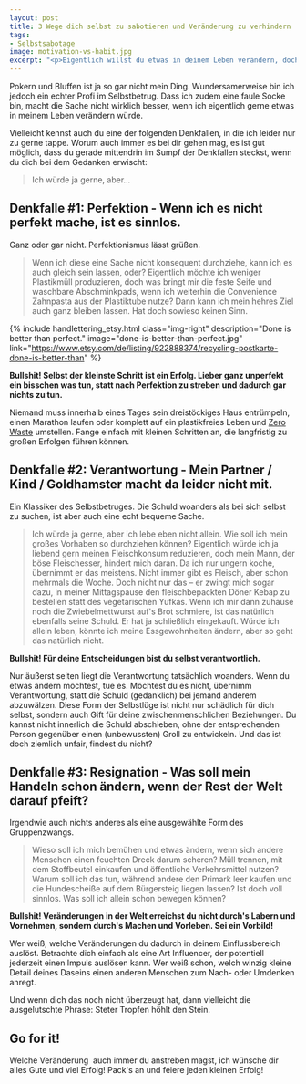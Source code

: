 ```yaml
---
layout: post
title: 3 Wege dich selbst zu sabotieren und Veränderung zu verhindern
tags:
- Selbstsabotage
image: motivation-vs-habit.jpg
excerpt: "<p>Eigentlich willst du etwas in deinem Leben verändern, doch irgendetwas hindert dich daran? Vielleicht kennst auch du eine der folgenden drei Denkfallen, in die ich leider nur zu gerne tappe und mich damit selbst sabotiere.</p>"
---
```


Pokern und Bluffen ist ja so gar nicht mein Ding. Wundersamerweise
bin ich jedoch ein echter Profi im Selbstbetrug. Dass ich zudem eine
faule Socke bin, macht die Sache nicht wirklich besser, wenn ich eigentlich gerne
etwas in meinem Leben verändern würde.

Vielleicht kennst auch du eine der folgenden Denkfallen, in die ich leider nur
zu gerne tappe. Worum auch immer es bei dir gehen mag, es ist gut möglich,
dass du gerade mittendrin im Sumpf der Denkfallen steckst,
wenn du dich bei dem Gedanken erwischt:

> Ich würde ja gerne, aber...

## Denkfalle #1: Perfektion - Wenn ich es nicht perfekt mache, ist es sinnlos.

Ganz oder gar nicht. Perfektionismus lässt grüßen.

> Wenn ich diese eine Sache nicht konsequent durchziehe, kann ich es auch
gleich sein lassen, oder?
Eigentlich möchte ich weniger Plastikmüll produzieren, doch was bringt
mir die feste Seife und waschbare Abschminkpads, wenn ich weiterhin die
Convenience Zahnpasta aus der Plastiktube nutze? Dann kann ich mein
hehres Ziel auch ganz bleiben lassen. Hat doch sowieso keinen Sinn.

{% include handlettering_etsy.html
  class="img-right"
  description="Done is better than perfect."
  image="done-is-better-than-perfect.jpg"
  link="https://www.etsy.com/de/listing/922888374/recycling-postkarte-done-is-better-than"
%}

**Bullshit! Selbst der kleinste Schritt ist ein Erfolg. Lieber ganz unperfekt
ein bisschen was tun, statt nach Perfektion zu streben und dadurch gar nichts
zu tun.**

Niemand muss innerhalb eines Tages sein dreistöckiges Haus entrümpeln,
einen Marathon laufen oder komplett auf ein plastikfreies Leben und
[Zero Waste](https://de.wikipedia.org/wiki/Zero_Waste) umstellen. Fange
einfach mit kleinen Schritten an, die langfristig zu großen Erfolgen
führen können.

## Denkfalle #2: Verantwortung - Mein Partner / Kind / Goldhamster macht da leider nicht mit.

Ein Klassiker des Selbstbetruges. Die Schuld woanders als bei sich selbst zu
suchen, ist aber auch eine echt bequeme Sache.

> Ich würde ja gerne, aber ich lebe eben nicht allein. Wie soll ich mein großes
Vorhaben so durchziehen können?
Eigentlich würde ich ja liebend gern meinen Fleischkonsum reduzieren, doch mein
Mann, der böse Fleischesser, hindert mich daran. Da ich nur ungern koche,
übernimmt er das meistens. Nicht immer gibt es Fleisch, aber schon
mehrmals die Woche. Doch nicht nur das – er zwingt mich sogar dazu, in meiner
Mittagspause den fleischbepackten Döner Kebap zu bestellen statt des
vegetarischen Yufkas. Wenn ich mir dann zuhause noch die Zwiebelmettwurst auf's
Brot schmiere, ist das natürlich ebenfalls seine Schuld. Er hat ja schließlich
eingekauft. Würde ich allein leben, könnte ich meine Essgewohnheiten ändern,
aber so geht das natürlich nicht.

**Bullshit! Für deine Entscheidungen bist du selbst verantwortlich.**

Nur äußerst selten liegt die Verantwortung tatsächlich woanders. Wenn du
etwas ändern möchtest, tue es. Möchtest du es nicht, übernimm
Verantwortung, statt die Schuld (gedanklich) bei jemand anderem
abzuwälzen. Diese Form der Selbstlüge ist nicht nur schädlich für dich
selbst, sondern auch Gift für deine zwischenmenschlichen Beziehungen. Du
kannst nicht innerlich die Schuld abschieben, ohne der entsprechenden
Person gegenüber einen (unbewussten) Groll zu entwickeln. Und das ist
doch ziemlich unfair, findest du nicht?

## Denkfalle #3: Resignation - Was soll mein Handeln schon ändern, wenn der Rest der Welt darauf pfeift?

Irgendwie auch nichts anderes als eine ausgewählte Form des Gruppenzwangs.

> Wieso soll ich mich bemühen und etwas ändern, wenn sich andere
Menschen einen feuchten Dreck darum scheren?
Müll trennen, mit dem Stoffbeutel einkaufen und öffentliche
Verkehrsmittel nutzen? Warum soll ich das tun, während andere den
Primark leer kaufen und die Hundescheiße auf dem Bürgersteig liegen
lassen? Ist doch voll sinnlos. Was soll ich allein schon bewegen
können?

**Bullshit! Veränderungen in der Welt erreichst du nicht durch's Labern und
Vornehmen, sondern durch's Machen und Vorleben. Sei ein Vorbild!**

Wer weiß, welche Veränderungen du dadurch in deinem Einflussbereich auslöst.
Betrachte dich einfach als eine Art Influencer, der potentiell jederzeit
einen Impuls auslösen kann. Wer weiß schon, welch winzig kleine
Detail deines Daseins einen anderen Menschen zum Nach- oder Umdenken anregt.

Und wenn dich das noch nicht überzeugt hat, dann vielleicht die
ausgelutschte Phrase: Steter Tropfen höhlt den Stein.

## Go for it!

Welche Veränderung  auch immer du anstreben magst, ich wünsche dir alles
Gute und viel Erfolg! Pack's an und feiere jeden kleinen Erfolg!
